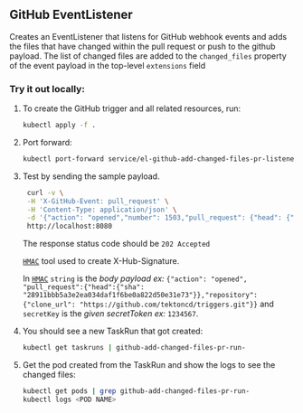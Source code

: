 ## GitHub EventListener

Creates an EventListener that listens for GitHub webhook events and adds the files that have changed within the pull request or push to the github payload. The list of changed files are added to the `changed_files` property of the event payload in the top-level `extensions` field

### Try it out locally:

1. To create the GitHub trigger and all related resources, run:

   ```bash
   kubectl apply -f .
   ```

1. Port forward:

   ```bash
   kubectl port-forward service/el-github-add-changed-files-pr-listener 8080
   ```

1. Test by sending the sample payload.

   ```bash
    curl -v \
    -H 'X-GitHub-Event: pull_request' \
    -H 'Content-Type: application/json' \
    -d '{"action": "opened","number": 1503,"pull_request": {"head": {"sha": "16dd484bb4888dd30154f5ccb765beae1aaf72de"}},"repository": {"full_name": "tektoncd/triggers","clone_url": "https://github.com/tektoncd/triggers.git"}}' \
    http://localhost:8080
   ```

   The response status code should be `202 Accepted`

   [`HMAC`](https://www.freeformatter.com/hmac-generator.html) tool used to create X-Hub-Signature.

   In [`HMAC`](https://www.freeformatter.com/hmac-generator.html) `string` is the *body payload ex:* `{"action": "opened", "pull_request":{"head":{"sha": "28911bbb5a3e2ea034daf1f6be0a822d50e31e73"}},"repository":{"clone_url": "https://github.com/tektoncd/triggers.git"}}`
   and `secretKey` is the *given secretToken ex:* `1234567`.

1. You should see a new TaskRun that got created:

   ```bash
   kubectl get taskruns | github-add-changed-files-pr-run-
   ```

1. Get the pod created from the TaskRun and show the logs to see the changed files:

   ```bash
   kubectl get pods | grep github-add-changed-files-pr-run-
   kubectl logs <POD NAME>
   ```
